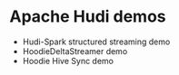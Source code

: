 # Apache Hudi demos
* Hudi-Spark structured streaming demo
* HoodieDeltaStreamer demo
* Hoodie Hive Sync demo
